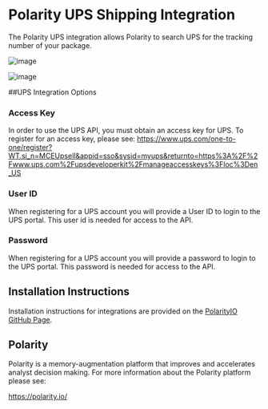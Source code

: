 # Polarity UPS Shipping Integration

The Polarity UPS integration allows Polarity to search UPS for the tracking number of your package.

![image](https://cloud.githubusercontent.com/assets/22529325/24931040/b4cf3dbc-1ed9-11e7-97d0-2ff9d5332fb0.png)

![image](https://cloud.githubusercontent.com/assets/22529325/24931471/67f26bde-1edb-11e7-8a3d-8674a39e2583.png)
		


##UPS Integration Options


### Access Key

In order to use the UPS API, you must obtain an access key for UPS. To register for an access key, please see: https://www.ups.com/one-to-one/register?WT.si_n=MCEUpsell&appid=sso&sysid=myups&returnto=https%3A%2F%2Fwww.ups.com%2Fupsdeveloperkit%2Fmanageaccesskeys%3Floc%3Den_US

### User ID

When registering for a UPS account you will provide a User ID to login to the UPS portal. This user id is needed for access to the API.

### Password

When registering for a UPS account you will provide a password to login to the UPS portal. This password is needed for access to the API.


## Installation Instructions

Installation instructions for integrations are provided on the [PolarityIO GitHub Page](https://polarityio.github.io/).
## Polarity

Polarity is a memory-augmentation platform that improves and accelerates analyst decision making.  For more information about the Polarity platform please see:

https://polarity.io/
